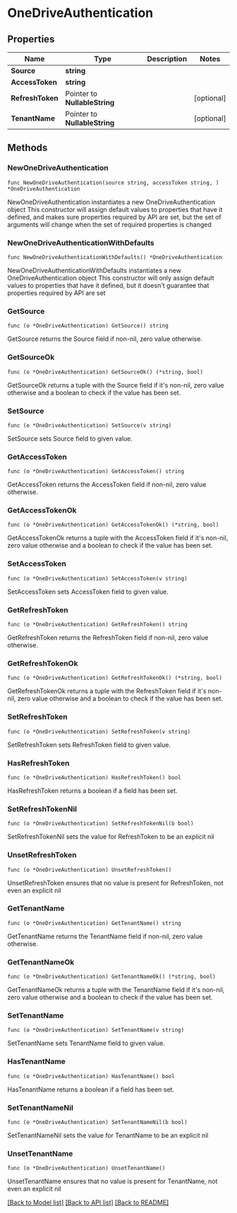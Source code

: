 # OneDriveAuthentication

## Properties

Name | Type | Description | Notes
------------ | ------------- | ------------- | -------------
**Source** | **string** |  | 
**AccessToken** | **string** |  | 
**RefreshToken** | Pointer to **NullableString** |  | [optional] 
**TenantName** | Pointer to **NullableString** |  | [optional] 

## Methods

### NewOneDriveAuthentication

`func NewOneDriveAuthentication(source string, accessToken string, ) *OneDriveAuthentication`

NewOneDriveAuthentication instantiates a new OneDriveAuthentication object
This constructor will assign default values to properties that have it defined,
and makes sure properties required by API are set, but the set of arguments
will change when the set of required properties is changed

### NewOneDriveAuthenticationWithDefaults

`func NewOneDriveAuthenticationWithDefaults() *OneDriveAuthentication`

NewOneDriveAuthenticationWithDefaults instantiates a new OneDriveAuthentication object
This constructor will only assign default values to properties that have it defined,
but it doesn't guarantee that properties required by API are set

### GetSource

`func (o *OneDriveAuthentication) GetSource() string`

GetSource returns the Source field if non-nil, zero value otherwise.

### GetSourceOk

`func (o *OneDriveAuthentication) GetSourceOk() (*string, bool)`

GetSourceOk returns a tuple with the Source field if it's non-nil, zero value otherwise
and a boolean to check if the value has been set.

### SetSource

`func (o *OneDriveAuthentication) SetSource(v string)`

SetSource sets Source field to given value.


### GetAccessToken

`func (o *OneDriveAuthentication) GetAccessToken() string`

GetAccessToken returns the AccessToken field if non-nil, zero value otherwise.

### GetAccessTokenOk

`func (o *OneDriveAuthentication) GetAccessTokenOk() (*string, bool)`

GetAccessTokenOk returns a tuple with the AccessToken field if it's non-nil, zero value otherwise
and a boolean to check if the value has been set.

### SetAccessToken

`func (o *OneDriveAuthentication) SetAccessToken(v string)`

SetAccessToken sets AccessToken field to given value.


### GetRefreshToken

`func (o *OneDriveAuthentication) GetRefreshToken() string`

GetRefreshToken returns the RefreshToken field if non-nil, zero value otherwise.

### GetRefreshTokenOk

`func (o *OneDriveAuthentication) GetRefreshTokenOk() (*string, bool)`

GetRefreshTokenOk returns a tuple with the RefreshToken field if it's non-nil, zero value otherwise
and a boolean to check if the value has been set.

### SetRefreshToken

`func (o *OneDriveAuthentication) SetRefreshToken(v string)`

SetRefreshToken sets RefreshToken field to given value.

### HasRefreshToken

`func (o *OneDriveAuthentication) HasRefreshToken() bool`

HasRefreshToken returns a boolean if a field has been set.

### SetRefreshTokenNil

`func (o *OneDriveAuthentication) SetRefreshTokenNil(b bool)`

 SetRefreshTokenNil sets the value for RefreshToken to be an explicit nil

### UnsetRefreshToken
`func (o *OneDriveAuthentication) UnsetRefreshToken()`

UnsetRefreshToken ensures that no value is present for RefreshToken, not even an explicit nil
### GetTenantName

`func (o *OneDriveAuthentication) GetTenantName() string`

GetTenantName returns the TenantName field if non-nil, zero value otherwise.

### GetTenantNameOk

`func (o *OneDriveAuthentication) GetTenantNameOk() (*string, bool)`

GetTenantNameOk returns a tuple with the TenantName field if it's non-nil, zero value otherwise
and a boolean to check if the value has been set.

### SetTenantName

`func (o *OneDriveAuthentication) SetTenantName(v string)`

SetTenantName sets TenantName field to given value.

### HasTenantName

`func (o *OneDriveAuthentication) HasTenantName() bool`

HasTenantName returns a boolean if a field has been set.

### SetTenantNameNil

`func (o *OneDriveAuthentication) SetTenantNameNil(b bool)`

 SetTenantNameNil sets the value for TenantName to be an explicit nil

### UnsetTenantName
`func (o *OneDriveAuthentication) UnsetTenantName()`

UnsetTenantName ensures that no value is present for TenantName, not even an explicit nil

[[Back to Model list]](../README.md#documentation-for-models) [[Back to API list]](../README.md#documentation-for-api-endpoints) [[Back to README]](../README.md)


